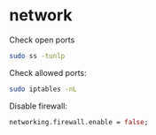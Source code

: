 # network

Check open ports
```sh
sudo ss -tunlp
```

Check allowed ports:
```sh
sudo iptables -nL
```

Disable firewall:
```nix
networking.firewall.enable = false;
```
